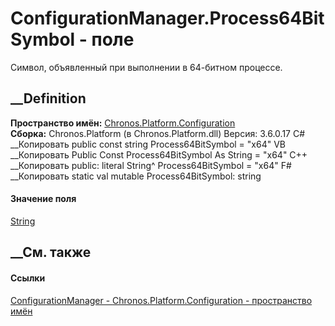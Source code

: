# ConfigurationManager.Process64BitSymbol - поле
Символ, объявленный при выполнении в 64-битном процессе.
## __Definition
 **Пространство имён:**
[Chronos.Platform.Configuration](N_Chronos_Platform_Configuration.htm)  
 **Сборка:** Chronos.Platform (в Chronos.Platform.dll) Версия: 3.6.0.17
C# __Копировать
     public const string Process64BitSymbol = "x64"
VB __Копировать
     Public Const Process64BitSymbol As String = "x64"
C++ __Копировать
     public:
    literal String^ Process64BitSymbol = "x64"
F# __Копировать
     static val mutable Process64BitSymbol: string
#### Значение поля
[String](https://learn.microsoft.com/dotnet/api/system.string)
##  __См. также
#### Ссылки
[ConfigurationManager -
](T_Chronos_Platform_Configuration_ConfigurationManager.htm)
[Chronos.Platform.Configuration - пространство
имён](N_Chronos_Platform_Configuration.htm)
